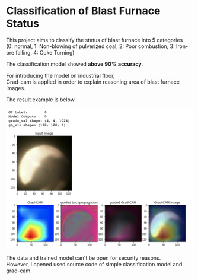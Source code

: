 # Classification of Blast Furnace Status
This project aims to classify the status of blast furnace into 5 categories  
(0: normal, 1: Non-blowing of pulverized coal, 2: Poor combustion, 3: Iron-ore falling, 4: Coke Turning)  

The classification model showed **above 90% accuracy**.   

For introducing the model on industrial floor,  
Grad-cam is applied in order to explain reasoning area of blast furnace images.

The result example is below.  

![result_example](./assets/grad_cam_example1.png)

The data and trained model can't be open for security reasons.  
However, I opened used source code of simple classification model and grad-cam.

